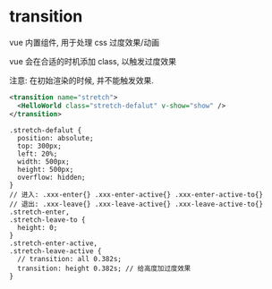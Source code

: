# transition

vue 内置组件, 用于处理 css 过度效果/动画

vue 会在合适的时机添加 class, 以触发过度效果

注意: 在初始渲染的时候, 并不能触发效果.

```xml
<transition name="stretch">
  <HelloWorld class="stretch-defalut" v-show="show" />
</transition>
```

```less
.stretch-defalut {
  position: absolute;
  top: 300px;
  left: 20%;
  width: 500px;
  height: 500px;
  overflow: hidden;
}
// 进入: .xxx-enter{} .xxx-enter-active{} .xxx-enter-active-to{}
// 退出: .xxx-leave{} .xxx-leave-active{} .xxx-leave-active-to{}
.stretch-enter,
.stretch-leave-to {
  height: 0;
}
.stretch-enter-active,
.stretch-leave-active {
  // transition: all 0.382s;
  transition: height 0.382s; // 给高度加过度效果
}
```
